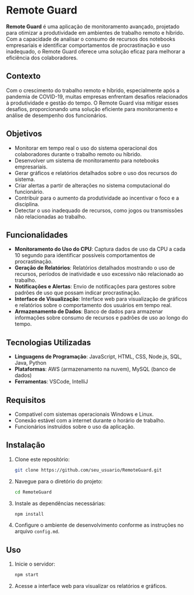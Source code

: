 # Remote Guard

**Remote Guard** é uma aplicação de monitoramento avançado, projetado para otimizar a produtividade em ambientes de trabalho remoto e híbrido. Com a capacidade de analisar o consumo de recursos dos notebooks empresariais e identificar comportamentos de procrastinação e uso inadequado, o Remote Guard oferece uma solução eficaz para melhorar a eficiência dos colaboradores.

## Contexto

Com o crescimento do trabalho remoto e híbrido, especialmente após a pandemia de COVID-19, muitas empresas enfrentam desafios relacionados à produtividade e gestão do tempo. O Remote Guard visa mitigar esses desafios, proporcionando uma solução eficiente para monitoramento e análise de desempenho dos funcionários.

## Objetivos

- Monitorar em tempo real o uso do sistema operacional dos colaboradores durante o trabalho remoto ou híbrido.
- Desenvolver um sistema de monitoramento para notebooks empresariais.
- Gerar gráficos e relatórios detalhados sobre o uso dos recursos do sistema.
- Criar alertas a partir de alterações no sistema computacional do funcionário.
- Contribuir para o aumento da produtividade ao incentivar o foco e a disciplina.
- Detectar o uso inadequado de recursos, como jogos ou transmissões não relacionadas ao trabalho.

## Funcionalidades

- **Monitoramento do Uso do CPU**: Captura  dados  de uso da CPU a cada 10 segundo para identificar possíveis comportamentos de procrastinação.
- **Geração de Relatórios**: Relatórios detalhados mostrando o uso de recursos, períodos de inatividade e uso excessivo não relacionado ao trabalho.
- **Notificações e Alertas**: Envio de notificações para gestores sobre padrões de uso que possam indicar procrastinação.
- **Interface de Visualização**: Interface web para visualização de gráficos e relatórios sobre o comportamento dos usuários em tempo real.
- **Armazenamento de Dados**: Banco de dados para armazenar informações sobre consumo de recursos e padrões de uso ao longo do tempo.

## Tecnologias Utilizadas

- **Linguagens de Programação**: JavaScript, HTML, CSS, Node.js, SQL, Java, Python
- **Plataformas**: AWS (armazenamento na nuvem), MySQL (banco de dados)
- **Ferramentas**: VSCode, IntelliJ

## Requisitos

- Compatível com sistemas operacionais Windows e Linux.
- Conexão estável com a internet durante o horário de trabalho.
- Funcionários instruídos sobre o uso da aplicação.

## Instalação

1. Clone este repositório:

    ```bash
    git clone https://github.com/seu_usuario/RemoteGuard.git
    ```

2. Navegue para o diretório do projeto:

    ```bash
    cd RemoteGuard
    ```

3. Instale as dependências necessárias:

    ```bash
    npm install
    ```

4. Configure o ambiente de desenvolvimento conforme as instruções no arquivo `config.md`.

## Uso

1. Inicie o servidor:

    ```bash
    npm start
    ```

2. Acesse a interface web para visualizar os relatórios e gráficos.
